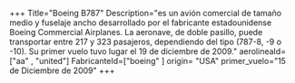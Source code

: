 +++
Title="Boeing B787"
Description="es un avión comercial de tamaño medio y fuselaje ancho desarrollado por el fabricante estadounidense Boeing Commercial Airplanes. La aeronave, de doble pasillo, puede transportar entre 217 y 323 pasajeros, dependiendo del tipo (787-8, -9 o -10). Su primer vuelo tuvo lugar el 19 de diciembre de 2009."
aerolineaId= ["aa" , "united"]
FabricanteId=["boeing" ] 
origin= "USA"
primer_vuelo="15 de Diciembre de 2009"
+++


